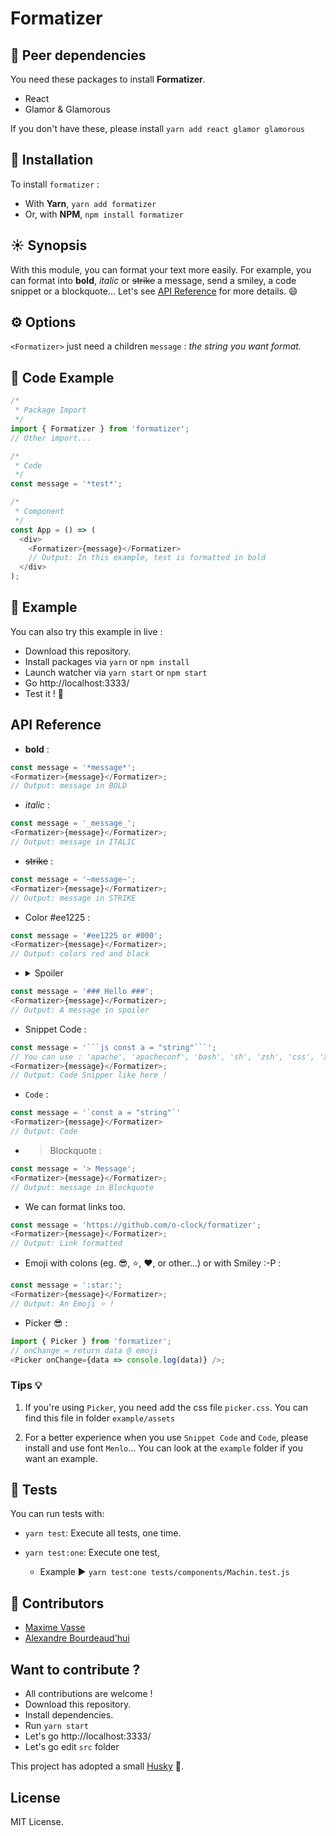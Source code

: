 # Formatizer

## :muscle: Peer dependencies

You need these packages to install **Formatizer**.

- React
- Glamor & Glamorous

If you don't have these, please install `yarn add react glamor glamorous`

## :rocket: Installation

To install `formatizer` :

- With **Yarn**, `yarn add formatizer`
- Or, with **NPM**, `npm install formatizer`

## :sunny: Synopsis

With this module, you can format your text more easily. For example, you can format into **bold**, _italic_ or ~~strike~~ a message, send a smiley, a code snippet or a blockquote... Let's see [API Reference](readme.md#api-reference) for more details. :smile:

## :gear: Options

`<Formatizer>` just need a children `message` : _the string you want format._

## :eyes: Code Example

```js
/*
 * Package Import
 */
import { Formatizer } from 'formatizer';
// Other import...

/*
 * Code
 */
const message = '*test*';

/*
 * Component
 */
const App = () => (
  <div>
    <Formatizer>{message}</Formatizer>
    // Output: In this example, test is formatted in bold
  </div>
);
```

## :eyes: Example

You can also try this example in live :

- Download this repository.
- Install packages via `yarn` or `npm install`
- Launch watcher via `yarn start` or `npm start`
- Go http://localhost:3333/
- Test it ! :tada:

## API Reference

- **bold** :

```js
const message = '*message*';
<Formatizer>{message}</Formatizer>;
// Output: message in BOLD
```

- _italic_ :

```js
const message = '_message_';
<Formatizer>{message}</Formatizer>;
// Output: message in ITALIC
```

- ~~strike~~ :

```js
const message = '~message~';
<Formatizer>{message}</Formatizer>;
// Output: message in STRIKE
```

- Color #ee1225 :

```js
const message = '#ee1225 or #000';
<Formatizer>{message}</Formatizer>;
// Output: colors red and black
```

- <details>
  <summary>Spoiler</summary>
  </details>

```js
const message = '### Hello ###';
<Formatizer>{message}</Formatizer>;
// Output: A message in spoiler
```

- Snippet Code :

````js
const message = '```js const a = "string"```';
// You can use : 'apache', 'apacheconf', 'bash', 'sh', 'zsh', 'css', 'xml', 'html', 'xhtml', 'rss', 'atom', 'xjb', 'xsd', 'xsl', 'plist', 'ini', 'json', 'javascript', 'js', 'jsx', 'less', 'markdown', 'md', 'mkdown', 'mkd', 'php', 'scss', 'sql', 'stylus', 'styl' or 'twig',
<Formatizer>{message}</Formatizer>;
// Output: Code Snipper like here !
````

- `Code` :

```js
const message = '`const a = "string"`'
<Formatizer>{message}</Formatizer>
// Output: Code
```

- > Blockquote :

```js
const message = '> Message';
<Formatizer>{message}</Formatizer>;
// Output: message in Blockquote
```

- We can format links too.

```js
const message = 'https://github.com/o-clock/formatizer';
<Formatizer>{message}</Formatizer>;
// Output: Link formatted
```

- Emoji with colons (eg. :sunglasses:, :star:, :heart:, or other...) or with Smiley :-P :

```js
const message = ':star:';
<Formatizer>{message}</Formatizer>;
// Output: An Emoji ⭐️ !
```

- Picker :sunglasses: :

```js
import { Picker } from 'formatizer';
// onChange = return data @ emoji
<Picker onChange={data => console.log(data)} />;
```

### Tips :bulb:

1. If you're using `Picker`, you need add the css file `picker.css`. You can find this file in folder `example/assets`

2. For a better experience when you use `Snippet Code` and `Code`, please install and use font `Menlo`... You can look at the `example` folder if you want an example.

## :construction: Tests

You can run tests with:

- `yarn test`: Execute all tests, one time.

- `yarn test:one`: Execute one test,
  - Example :arrow_forward: `yarn test:one tests/components/Machin.test.js`

## :busts_in_silhouette: Contributors

- [Maxime Vasse](https://github.com/webdif)
- [Alexandre Bourdeaud'hui](https://github.com/alexandrebourdeaudhui)

## Want to contribute ?

- All contributions are welcome !
- Download this repository.
- Install dependencies.
- Run `yarn start`
- Let's go http://localhost:3333/
- Let's go edit `src` folder

This project has adopted a small [Husky](https://github.com/typicode/husky) :dog:.

## License

MIT License.

